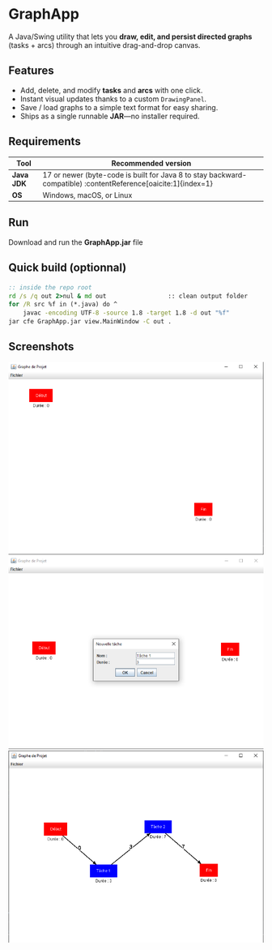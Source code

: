 # GraphApp

A Java/Swing utility that lets you **draw, edit, and persist directed graphs** (tasks + arcs) through an intuitive drag-and-drop canvas.

## Features
* Add, delete, and modify **tasks** and **arcs** with one click.  
* Instant visual updates thanks to a custom `DrawingPanel`.  
* Save / load graphs to a simple text format for easy sharing.  
* Ships as a single runnable **JAR**—no installer required.

## Requirements
| Tool | Recommended version |
|------|---------------------|
| **Java JDK** | 17 or newer (byte-code is built for Java 8 to stay backward-compatible) :contentReference[oaicite:1]{index=1} |
| **OS** | Windows, macOS, or Linux |

## Run
Download and run the **GraphApp.jar** file

## Quick build (optionnal)

```cmd
:: inside the repo root
rd /s /q out 2>nul & md out                 :: clean output folder
for /R src %f in (*.java) do ^
    javac -encoding UTF-8 -source 1.8 -target 1.8 -d out "%f"
jar cfe GraphApp.jar view.MainWindow -C out .
```

## Screenshots
![Start window](screenshots/start.png)
![When creating a task](screenshots/newtask.png)
![Graph created](screenshots/graph.png)

